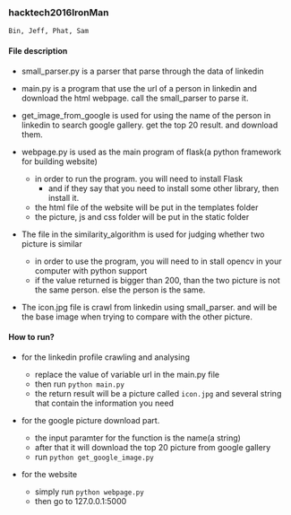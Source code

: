 ### hacktech2016IronMan
	Bin, Jeff, Phat, Sam

#### File description
- small_parser.py is a parser that parse through the data of linkedin
- main.py is a program that use the url of a person in linkedin and download the html webpage. call the small_parser to parse it.
- get_image_from_google is used for using the name of the person in linkedin to search google gallery. get the top 20 result. and download them.
- webpage.py is used as the main program of flask(a python framework for building website)
	- in order to run the program. you will need to install Flask
		- and if they say that you need to install some other library, then install it.
	- the html file of the website will be put in the templates folder
	- the picture, js and css folder will be put in the static folder
- The file in the similarity_algorithm is used for judging whether two picture is similar
	- in order to use the program, you will need to in stall opencv in your computer with python support
	- if the value returned is bigger than 200, than the two picture is not the same person. else the person is the same.
	
- The icon.jpg file is crawl from linkedin using small_parser. and will be the base image when trying to compare with the other picture.

#### How to run?
- for the linkedin profile crawling and analysing
	- replace the value of variable url in the main.py file
	- then run `python main.py`
	- the return result will be a picture called `icon.jpg` and several string that contain the information you need
- for the google picture download part.
	- the input paramter for the function is the name(a string)
	- after that it will download the top 20 picture from google gallery
	- run `python get_google_image.py`

- for the website
	- simply run `python webpage.py`
	- then go to 127.0.0.1:5000
